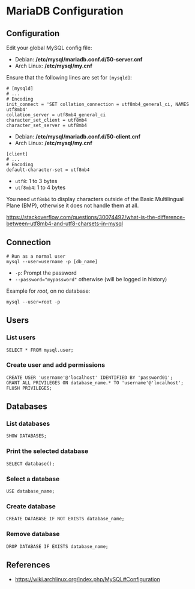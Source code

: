 # MariaDB Configuration

## Configuration

Edit your global MySQL config file:
- Debian: **/etc/mysql/mariadb.conf.d/50-server.cnf**
- Arch Linux: **/etc/mysql/my.cnf**

Ensure that the following lines are set for `[mysqld]`:

```text
# [mysqld]
# ...
# Encoding
init_connect = 'SET collation_connection = utf8mb4_general_ci, NAMES utf8mb4'
collation_server = utf8mb4_general_ci
character_set_client = utf8mb4
character_set_server = utf8mb4
```

- Debian: **/etc/mysql/mariadb.conf.d/50-client.cnf**
- Arch Linux: **/etc/mysql/my.cnf**

```text
[client]
# ...
# Encoding
default-character-set = utf8mb4

```

- `utf8`: 1 to 3 bytes
- `utf8mb4`: 1 to 4 bytes

You need `utf8mb4` to display characters outside of the Basic Multilingual Plane (BMP), otherwise
it does not handle them at all.

https://stackoverflow.com/questions/30074492/what-is-the-difference-between-utf8mb4-and-utf8-charsets-in-mysql

## Connection

```shell
# Run as a normal user
mysql --user=username -p [db_name]
```

- `-p`: Prompt the password
- `--password="mypassword"` otherwise (will be logged in history)

Example for _root_, on no database:
```terminal
mysql --user=root -p
```

## Users

### List users

```mysql
SELECT * FROM mysql.user;
```

### Create user and add permissions

```mysql
CREATE USER 'username'@'localhost' IDENTIFIED BY 'password01';
GRANT ALL PRIVILEGES ON database_name.* TO 'username'@'localhost';
FLUSH PRIVILEGES;
```

## Databases

### List databases

```mysql
SHOW DATABASES;
```

### Print the selected database

```mysql
SELECT database();
```

### Select a database

```mysql
USE database_name;
```

### Create database

```mysql
CREATE DATABASE IF NOT EXISTS database_name;
```

### Remove database

```mysql
DROP DATABASE IF EXISTS database_name;
```

## References

- https://wiki.archlinux.org/index.php/MySQL#Configuration
